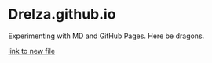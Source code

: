 # Drelza.github.io

Experimenting with MD and GitHub Pages. Here be dragons.

[link to new file](SecondFile.md)

